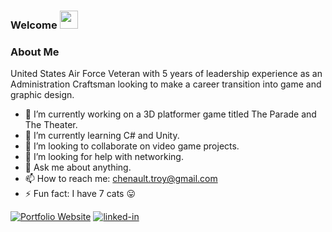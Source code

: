 ### Welcome <img src="https://media.giphy.com/media/hvRJCLFzcasrR4ia7z/giphy.gif" width="29px" height="29px">

### About Me
United States Air Force Veteran with 5 years of leadership experience as an Administration Craftsman looking to make a career transition into game and graphic design.

- 🔭 I’m currently working on a 3D platformer game titled The Parade and The Theater.
- 🌱 I’m currently learning C# and Unity.
- 👯 I’m looking to collaborate on video game projects.
- 🤔 I’m looking for help with networking.
- 💬 Ask me about anything.
- 📫 How to reach me: chenault.troy@gmail.com
- ⚡ Fun fact: I have 7 cats 😛

[![Portfolio Website](https://img.shields.io/badge/Portfolio_Website-a4cdcc?style=for-the-badge&logo=Google-chrome&logoColor=red)](https://sites.google.com/view/hybridtheory0)
[![linked-in](https://img.shields.io/badge/LinkedIn-0072b1?style=for-the-badge&logo=LinkedIn&logoColor=white)](https://www.linkedin.com/in/troy-traynor/)
